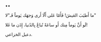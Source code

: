 ••

ما أَطيَبَ العَيشَ! فَأَمّا عَلى
أَلّا أَرى وَجهَك يَوماً فَـ"لا"

لَو أَنَّ يَوماً مِنك أَو ساعَةً
تُباعُ بِالدُنيا، إِذَن ما غَلا!


دعبل الخزاعي.